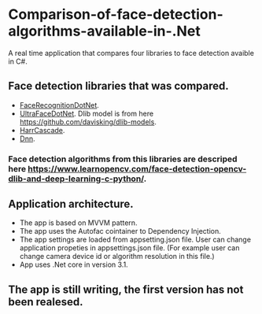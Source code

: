 # Comparison-of-face-detection-algorithms-available-in-.Net
A real time application that compares four libraries to face detection avaible in C#. 

## Face detection libraries that was compared. 

- [FaceRecognitionDotNet](https://github.com/takuya-takeuchi/FaceRecognitionDotNet).
- [UltraFaceDotNet](https://github.com/takuya-takeuchi/UltraFaceDotNet). Dlib model is from here https://github.com/davisking/dlib-models. 
- [HarrCascade](https://github.com/shimat/opencvsharp).
- [Dnn](https://github.com/emgucv). 

### Face detection algorithms from this libraries are descriped here https://www.learnopencv.com/face-detection-opencv-dlib-and-deep-learning-c-python/. 

## Application architecture.

- The app is based on MVVM pattern. 
- The app uses the Autofac cointainer to Dependency Injection. 
- The app settings are loaded from appsetting.json file. 
User can change application propeties in appsettings.json file. (For example user can change camera device id or algorithm resolution in this file.)
- App uses .Net core in version 3.1. 


## The app is still writing, the first version has not been realesed. 
